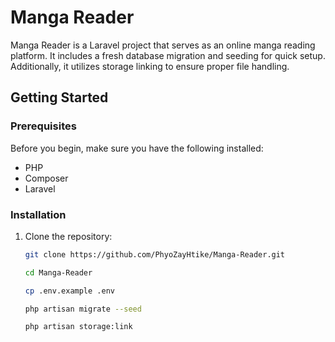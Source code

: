 # Manga Reader

Manga Reader is a Laravel project that serves as an online manga reading platform. It includes a fresh database migration and seeding for quick setup. Additionally, it utilizes storage linking to ensure proper file handling.

## Getting Started

### Prerequisites

Before you begin, make sure you have the following installed:

- PHP
- Composer
- Laravel

### Installation

1. Clone the repository:

   ```bash
   git clone https://github.com/PhyoZayHtike/Manga-Reader.git

   cd Manga-Reader

   cp .env.example .env

   php artisan migrate --seed

   php artisan storage:link


